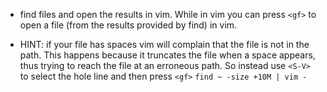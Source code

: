 * find files and open the results in vim. While in vim you can press `<gf>` to open a file (from the results provided by find) in vim. 
- HINT: if your file has spaces vim will complain that the file is not in the path. This happens because it truncates the file when a space appears, thus trying to reach the file at an erroneous path. So instead use `<S-V>` to select the hole line and then press `<gf>` 
```find ~ -size +10M | vim -```
